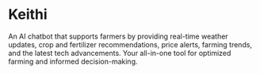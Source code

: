 # Keithi
An AI chatbot that supports farmers by providing real-time weather updates, crop and fertilizer recommendations, price alerts, farming trends, and the latest tech advancements. Your all-in-one tool for optimized farming and informed decision-making.
